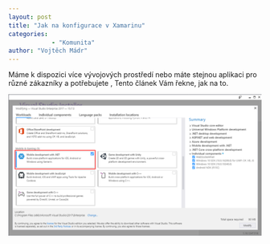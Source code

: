 ```yaml
---
layout: post
title: "Jak na konfigurace v Xamarinu" 
categories:
            - "Komunita"
author: "Vojtěch Mádr"
---
```


Máme k dispozici více vývojových prostředí nebo máte stejnou aplikaci pro různé zákazníky a potřebujete , Tento článek Vám řekne, jak na to.

![alt text](/assets/posts/2018-10-09-xamarin_settings/Screenshot_01.png)


